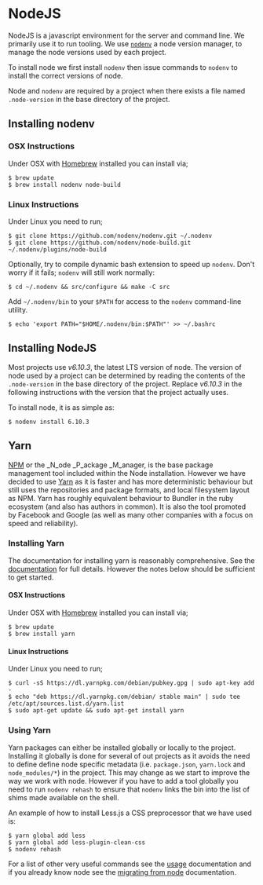 # NodeJS

NodeJS is a javascript environment for the server and command line. We primarily use it to run
tooling. We use [`nodenv`](https://github.com/nodenv/nodenv) a node version manager, to manage the
node versions used by each project.

To install node we first install `nodenv` then issue commands to `nodenv` to install the correct
versions of node.

Node and `nodenv` are required by a project when there exists a file named `.node-version` in the
base directory of the project.

## Installing nodenv

### OSX Instructions

Under OSX with [Homebrew](Homebrew.md) installed you can install via;

    $ brew update
    $ brew install nodenv node-build

### Linux Instructions

Under Linux you need to run;

    $ git clone https://github.com/nodenv/nodenv.git ~/.nodenv
    $ git clone https://github.com/nodenv/node-build.git ~/.nodenv/plugins/node-build

Optionally, try to compile dynamic bash extension to speed up `nodenv`. Don't worry if it fails; `nodenv`
will still work normally:

    $ cd ~/.nodenv && src/configure && make -C src

Add `~/.nodenv/bin` to your `$PATH` for access to the `nodenv` command-line utility.

    $ echo 'export PATH="$HOME/.nodenv/bin:$PATH"' >> ~/.bashrc

## Installing NodeJS

Most projects use _v6.10.3_, the latest LTS version of node. The version of node used by a project can be
determined by reading the contents of the `.node-version` in the base directory of the project. Replace
_v6.10.3_ in the following instructions with the version that the project actually uses.

To install node, it is as simple as:

    $ nodenv install 6.10.3

## Yarn

[NPM](https://npmjs.org/) or the _N_ode _P_ackage _M_anager, is the base package management tool
included within the Node installation. However we have decided to use [Yarn](https://yarnpkg.com/en/)
as it is faster and has more deterministic behaviour but still uses the repositories and package formats,
and local filesystem layout as NPM. Yarn has roughly equivalent behaviour to Bundler in the ruby ecosystem
(and also has authors in common). It is also the tool promoted by Facebook and Google (as well as many
other companies with a focus on speed and reliability).

### Installing Yarn

The documentation for installing yarn is reasonably comprehensive. See the
[documentation](https://yarnpkg.com/en/docs/install) for full details. However the notes below should
be sufficient to get started.

#### OSX Instructions

Under OSX with [Homebrew](Homebrew.md) installed you can install via;

    $ brew update
    $ brew install yarn

#### Linux Instructions

Under Linux you need to run;

    $ curl -sS https://dl.yarnpkg.com/debian/pubkey.gpg | sudo apt-key add -
    $ echo "deb https://dl.yarnpkg.com/debian/ stable main" | sudo tee /etc/apt/sources.list.d/yarn.list
    $ sudo apt-get update && sudo apt-get install yarn

### Using Yarn

Yarn packages can either be installed globally or locally to the project. Installing it globally is done
for several of out projects as it avoids the need to define define node specific metadata (i.e. `package.json`,
`yarn.lock` and `node_modules/*`) in the project. This may change as we start to improve the way we work
with node. However if you have to add a tool globally you need to run `nodenv rehash` to ensure that `nodenv`
links the bin into the list of shims made available on the shell.

An example of how to install Less.js a CSS preprocessor that we have used is:

    $ yarn global add less
    $ yarn global add less-plugin-clean-css
    $ nodenv rehash

For a list of other very useful commands see the [usage](https://yarnpkg.com/en/docs/usage) documentation
and if you already know node see the [migrating from node](https://yarnpkg.com/lang/en/docs/migrating-from-npm/)
documentation.
